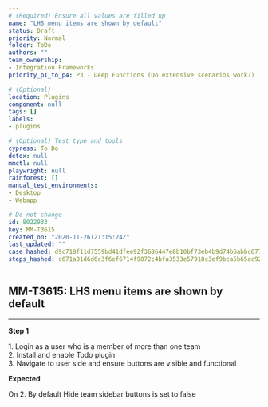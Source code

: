 ```yaml
---
# (Required) Ensure all values are filled up
name: "LHS menu items are shown by default"
status: Draft
priority: Normal
folder: ToDo
authors: ""
team_ownership:
- Integration Frameworks
priority_p1_to_p4: P3 - Deep Functions (Do extensive scenarios work?)

# (Optional)
location: Plugins
component: null
tags: []
labels:
- plugins

# (Optional) Test type and tools
cypress: To Do
detox: null
mmctl: null
playwright: null
rainforest: []
manual_test_environments:
- Desktop
- Webapp

# Do not change
id: 8022933
key: MM-T3615
created_on: "2020-11-26T21:15:24Z"
last_updated: ""
case_hashed: d9c718f11d7559bd41dfee92f3686447e8b10bf73eb4b9d74b6abbc677ff76634d2794f26a84da715fdb513dee3f3a5b
steps_hashed: c671a01d6d6c3f6ef6714f9072c4bfa3533e57918c3ef9bca5b65ac92b0ba315e0d14005aa85a9211e4c2b1943fee7b5
---
```


<!-- (Auto-generated) Based on frontmatter's "key" and "name" -->

## MM-T3615: LHS menu items are shown by default

---

**Step 1**

1\. Login as a user who is a member of more than one team\
2\. Install and enable Todo plugin\
3\. Navigate to user side and ensure buttons are visible and functional

**Expected**

On 2. By default Hide team sidebar buttons is set to false

